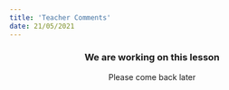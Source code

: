 ```yaml
---
title: 'Teacher Comments'
date: 21/05/2021
---
```


### <center>We are working on this lesson</center>
<center>Please come back later</center>